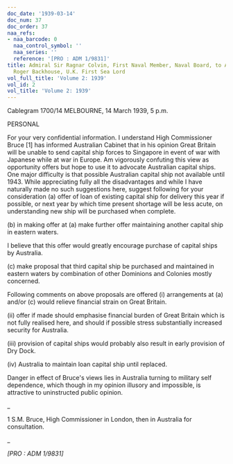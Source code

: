 ```yaml
---
doc_date: '1939-03-14'
doc_num: 37
doc_order: 37
naa_refs:
- naa_barcode: 0
  naa_control_symbol: ''
  naa_series: ''
  reference: '[PRO : ADM 1/9831]'
title: Admiral Sir Ragnar Colvin, First Naval Member, Naval Board, to Admiral Sir
  Roger Backhouse, U.K. First Sea Lord
vol_full_title: 'Volume 2: 1939'
vol_id: 2
vol_title: 'Volume 2: 1939'
---
```


Cablegram 1700/14 MELBOURNE, 14 March 1939, 5 p.m.

PERSONAL

For your very confidential information. I understand High Commissioner Bruce [1] has informed Australian Cabinet that in his opinion Great Britain will be unable to send capital ship forces to Singapore in event of war with Japanese while at war in Europe. Am vigorously confuting this view as opportunity offers but hope to use it to advocate Australian capital ships. One major difficulty is that possible Australian capital ship not available until 1943. While appreciating fully all the disadvantages and while I have naturally made no such suggestions here, suggest following for your consideration (a) offer of loan of existing capital ship for delivery this year if possible, or next year by which time present shortage will be less acute, on understanding new ship will be purchased when complete.

(b) in making offer at (a) make further offer maintaining another capital ship in eastern waters.

I believe that this offer would greatly encourage purchase of capital ships by Australia.

(c) make proposal that third capital ship be purchased and maintained in eastern waters by combination of other Dominions and Colonies mostly concerned.

Following comments on above proposals are offered (i) arrangements at (a) and/or (c) would relieve financial strain on Great Britain.

(ii) offer if made should emphasise financial burden of Great Britain which is not fully realised here, and should if possible stress substantially increased security for Australia.

(iii) provision of capital ships would probably also result in early provision of Dry Dock.

(iv) Australia to maintain loan capital ship until replaced.

Danger in effect of Bruce's views lies in Australia turning to military self dependence, which though in my opinion illusory and impossible, is attractive to uninstructed public opinion.

 _

1 S.M. Bruce, High Commissioner in London, then in Australia for consultation.

_

 _[PRO : ADM 1/9831]_